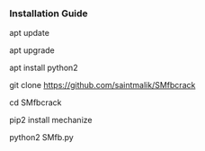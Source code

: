 ### Installation Guide

apt update

apt upgrade

apt install python2

git clone https://github.com/saintmalik/SMfbcrack

cd SMfbcrack

pip2 install mechanize

python2 SMfb.py


